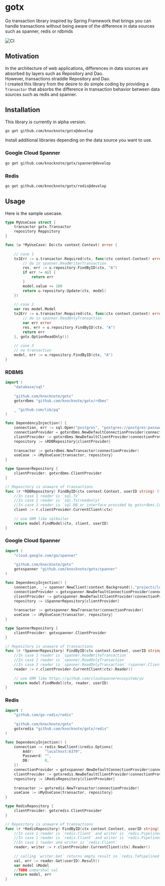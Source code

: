 # gotx
Go transaction library inspired by Spring Framework that brings you can handle transactions without being aware of the difference in data sources such as spanner, redis or rdbmds

![CI](https://github.com/knocknote/gotx/workflows/CI/badge.svg?branch=develop)

## Motivation
In the architecture of web applications, differences in data sources are absorbed by layers such as Repository and Dao.   
However, transactions straddle Repository and Dao.  
I created this library from the desire to do simple coding by providing a `Transactor` that absorbs the difference in transaction behavior between data sources such as redis and spanner.

## Installation

This library is currently in alpha version.

```sh
go get github.com/knocknote/gotx@develop 
```

Install additional libraries depending on the data source you want to use.

### Google Cloud Spanner
```sh
go get github.com/knocknote/gotx/spanner@develop 
```

### Redis
```sh
go get github.com/knocknote/gotx/redis@develop 
```

## Usage

Here is the sample usecase.

```go
type MyUseCase struct {
    transactor gotx.Transactor
    repository Reppsitory
}

func (u *MyUseCase) Do(ctx context.Context) error {
    
    // case 1
    tx1Err := u.transactor.Required(ctx, func(ctx context.Context) error {
        // do in spanner.ReadWriterTransaction
        res, err := u.repository.FindByID(ctx, "A") 
        if err != nil {
            return err 
        }   
        model.value += 100
        return u.repository.Update(ctx, model) 
    })
    
    // case 2
    var res model.Model 
    tx2Err := u.transactor.Required(ctx, func(ctx context.Context) error {
        // do in spanner.ReadOnlyTransaction
        var err error
        res, err = u.repository.FindByID(ctx, "A") 
        return err
    }, gotx.OptionReadOnly())
    
    // case 3
    // no transaction     
    model, err := u.repository.FindByID(ctx, "A") 
}
```

### RDBMS

```go
import (
    "database/sql"
    
    "github.com/knocknote/gotx"
	gotxrdbms "github.com/knocknote/gotx/rdbms"

	_ "github.com/lib/pq"
)

func DependencyInjection() {
    connection, err := sql.Open("postgres", "postgres://postgres:password@localhost/testdb?sslmode=disable")
    connectionProvider = gotxrdbms.NewDefaultConnectionProvider(connection)
    clientProvider := gotxrdbms.NewDefaultClientProvider(connectionProvider)	
	repository := &RDBRepository{clientProvider}
	
	transactor := gotxrdbms.NewTransactor(connectionProvider)
	useCase := &MyUseCase{transactor, repository}
}

type SpannerRepository {
    clientProvider: gotxrdbms.ClientProvider
}

// Repository is unaware of transactions
func (r *RDBRepository) FindByID(ctx context.Context, userID string) (*model.Model, error) {
    //In case 1 reader is `sql.Tx`
    //In case 2 reader is `sql.Tx(readonly)` 
    //In case 3 reader is `sql.DB or interface provided by gotxrdbms.ConnectionProvider `
    client := r.clientProvider.CurrentClient(ctx)
        
    // use ORM like sqlboiler
    return model.FindModel(ctx, client, userID)
}
```

### Google Cloud Spanner

```go
import (
    "cloud.google.com/go/spanner"
    
    "github.com/knocknote/gotx"
	gotxspanner "github.com/knocknote/gotx/spanner"
)

func DependencyInjection() {
    connection, _:= spanner.NewClient(context.Background(),"projects/local-project/instances/test-instance/databases/test-database")
	connectionProvider = gotxspanner.NewDefaultConnectionProvider(connection)
    clientProvider := gotxspanner.NewDefaultClientProvider(connectionProvider)	
	repository := &SpannerRepository{clientProvider}
	
	transactor := gotxspanner.NewTransactor(connectionProvider)
	useCase := &MyUseCase{transactor, repository}
}

type SpannerRepository {
    clientProvider: gotxspanner.ClientProvider
}

// Repository is unaware of transactions
func (r *SpannerRepository) FindByID(ctx context.Context, userID string) (*model.Model, error)  {
    //In case 1 reader is `spanner.ReadWriteTransaction` 
    //In case 2 reader is `spanner.ReadOnlyTransaction` 
    //In case 3 reader is `spanner.ReadOnlyTransaction` (spanner.Client.Single())
    reader := r.clientProvider.CurrentClient(ctx).Reader()
        
    // use ORM like https://github.com/cloudspannerecosystem/yo
    return model.FindModel(ctx, reader, userID)
}
```

### Redis 

```go
import (
    "github.com/go-redis/redis"
    
    "github.com/knocknote/gotx"
	gotxredis "github.com/knocknote/gotx/redis"
)

func DependencyInjection() {
    connection := redis.NewClient(&redis.Options{
        Addr:     "localhost:6379",
        Password: "",
        DB:       0,
    })
    connectionProvider = gotxspanner.NewDefaultConnectionProvider(connection)
    clientProvider := gotxredis.NewDefaultClientProvider(connectionProvider)	
	repository := &RedisRepository{clientProvider}
	
	transactor := gotxredis.NewTransactor(connectionProvider)
	useCase := &MyUseCase{transactor, repository}
}

type RedisRepository {
    clientProvider: gotxredis.ClientProvider
}

// Repository is unaware of transactions
func (r *RedisRepository) FindByID(ctx context.Context, userID string) (*model.Model, error)  {
    //In case 1 reader is `redis.Client` and writer is `redis.Pipeliner`
	//In case 1 reader is `redis.Client` and writer is `redis.Pipeliner` read only option is unsupported
	//In case 1 reader and writer is `redis.Client`
    reader, writer := r.clientProvider.CurrentClient(ctx).Reader()
    
    // calling `writer.Get` returns empty result in `redis.TxPipelined` so use reader to use get item.
    val, err := reader.Get(userID).Result()
    var model &Model
    //TODO unmarshal val
    return model, err
}
```